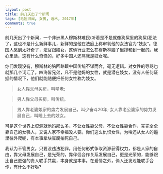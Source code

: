 ```yaml
---
layout: post
title: 前几天出了个新闻
tags: [毛姐旧闻, 女男, 话术, 2017年]
comments: true
---
```


前几天出了个新闻，一个非洲黑人穆斯林难民(听着是不是就像狗屎里的狗屎)犯法了，这也不是什么新鲜事儿，新鲜的是他在法庭上称审判他的女法官为“妓女”。德国人感到太好奇了，法官跟妓女，这俩行业怎么在穆斯林脑子里搅和到一起的。我心里话，这有什么奇怪的，好多中国人还骂我是妓女呢。

你们发现没有，穆斯林的脑回路跟中国传统不谋而合，毫无逻辑。对女性的辱骂也就那几个词汇了，四海皆兄弟，凡不是他妈的女性，就是潜在妓女，没有人任何证据的情况下，他们就能随便把任何女性称为妓女。

> 女人靠父母买房，叫啃老;

> 男人靠父母买房，叫传统。

> 男人靠老婆娘家的势力发展自己，叫少奋斗20年; 女人靠老公婆家的势力发展自己，叫睡上去的妓女。

可是这个世界上资源就他妈那么多，不让女性靠父母，不让女性靠合作，完完全全靠自己的女强人，又说人家不幸福没人要。你们这么仇恨女性，为啥还从女人的逼里往外爬呢，有本事拿块豆腐拍死自己。

我认为不管男女，只要没违法犯罪，用任何形式争取资源获得权力，都是人家的自由，靠父母发展自己，是光荣的，靠伴侣合作关系发展自己，更是光荣的，能够跟比自己更强的贵人联手共赢，本身就是本事。在爱情之外，俩人还发现能联手合作，有什么不好哒?
